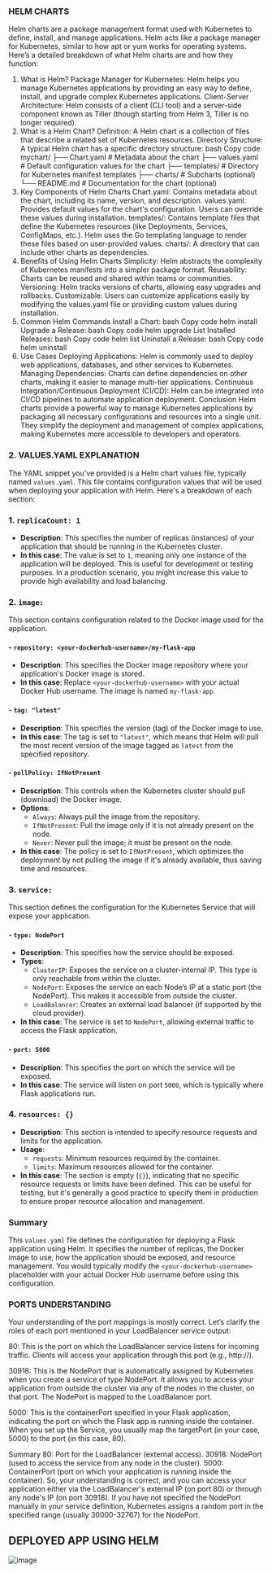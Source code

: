 ### HELM CHARTS


Helm charts are a package management format used with Kubernetes to define, install, and manage applications. Helm acts like a package manager for Kubernetes, similar to how apt or yum works for operating systems. Here’s a detailed breakdown of what Helm charts are and how they function:

1. What is Helm?
Package Manager for Kubernetes: Helm helps you manage Kubernetes applications by providing an easy way to define, install, and upgrade complex Kubernetes applications.
Client-Server Architecture: Helm consists of a client (CLI tool) and a server-side component known as Tiller (though starting from Helm 3, Tiller is no longer required).
2. What is a Helm Chart?
Definition: A Helm chart is a collection of files that describe a related set of Kubernetes resources.
Directory Structure: A typical Helm chart has a specific directory structure:
bash
Copy code
mychart/
  ├── Chart.yaml          # Metadata about the chart
  ├── values.yaml         # Default configuration values for the chart
  ├── templates/          # Directory for Kubernetes manifest templates
  ├── charts/             # Subcharts (optional)
  └── README.md           # Documentation for the chart (optional)
3. Key Components of Helm Charts
Chart.yaml: Contains metadata about the chart, including its name, version, and description.
values.yaml: Provides default values for the chart's configuration. Users can override these values during installation.
templates/: Contains template files that define the Kubernetes resources (like Deployments, Services, ConfigMaps, etc.). Helm uses the Go templating language to render these files based on user-provided values.
charts/: A directory that can include other charts as dependencies.
4. Benefits of Using Helm Charts
Simplicity: Helm abstracts the complexity of Kubernetes manifests into a simpler package format.
Reusability: Charts can be reused and shared within teams or communities.
Versioning: Helm tracks versions of charts, allowing easy upgrades and rollbacks.
Customizable: Users can customize applications easily by modifying the values.yaml file or providing custom values during installation.
5. Common Helm Commands
Install a Chart:
bash
Copy code
helm install <release-name> <chart-name>
Upgrade a Release:
bash
Copy code
helm upgrade <release-name> <chart-name>
List Installed Releases:
bash
Copy code
helm list
Uninstall a Release:
bash
Copy code
helm uninstall <release-name>
6. Use Cases
Deploying Applications: Helm is commonly used to deploy web applications, databases, and other services to Kubernetes.
Managing Dependencies: Charts can define dependencies on other charts, making it easier to manage multi-tier applications.
Continuous Integration/Continuous Deployment (CI/CD): Helm can be integrated into CI/CD pipelines to automate application deployment.
Conclusion
Helm charts provide a powerful way to manage Kubernetes applications by packaging all necessary configurations and resources into a single unit. They simplify the deployment and management of complex applications, making Kubernetes more accessible to developers and operators.

### 2. VALUES.YAML EXPLANATION

The YAML snippet you've provided is a Helm chart values file, typically named `values.yaml`. This file contains configuration values that will be used when deploying your application with Helm. Here's a breakdown of each section:

### 1. `replicaCount: 1`

- **Description**: This specifies the number of replicas (instances) of your application that should be running in the Kubernetes cluster.
- **In this case**: The value is set to `1`, meaning only one instance of the application will be deployed. This is useful for development or testing purposes. In a production scenario, you might increase this value to provide high availability and load balancing.

### 2. `image:`

This section contains configuration related to the Docker image used for the application.

#### - `repository: <your-dockerhub-username>/my-flask-app`

- **Description**: This specifies the Docker image repository where your application's Docker image is stored.
- **In this case**: Replace `<your-dockerhub-username>` with your actual Docker Hub username. The image is named `my-flask-app`.

#### - `tag: "latest"`

- **Description**: This specifies the version (tag) of the Docker image to use.
- **In this case**: The tag is set to `"latest"`, which means that Helm will pull the most recent version of the image tagged as `latest` from the specified repository.

#### - `pullPolicy: IfNotPresent`

- **Description**: This controls when the Kubernetes cluster should pull (download) the Docker image.
- **Options**:
  - `Always`: Always pull the image from the repository.
  - `IfNotPresent`: Pull the image only if it is not already present on the node.
  - `Never`: Never pull the image; it must be present on the node.
- **In this case**: The policy is set to `IfNotPresent`, which optimizes the deployment by not pulling the image if it's already available, thus saving time and resources.

### 3. `service:`

This section defines the configuration for the Kubernetes Service that will expose your application.

#### - `type: NodePort`

- **Description**: This specifies how the service should be exposed.
- **Types**:
  - `ClusterIP`: Exposes the service on a cluster-internal IP. This type is only reachable from within the cluster.
  - `NodePort`: Exposes the service on each Node’s IP at a static port (the NodePort). This makes it accessible from outside the cluster.
  - `LoadBalancer`: Creates an external load balancer (if supported by the cloud provider).
- **In this case**: The service is set to `NodePort`, allowing external traffic to access the Flask application.

#### - `port: 5000`

- **Description**: This specifies the port on which the service will be exposed.
- **In this case**: The service will listen on port `5000`, which is typically where Flask applications run.

### 4. `resources: {}`

- **Description**: This section is intended to specify resource requests and limits for the application.
- **Usage**:
  - `requests`: Minimum resources required by the container.
  - `limits`: Maximum resources allowed for the container.
- **In this case**: The section is empty (`{}`), indicating that no specific resource requests or limits have been defined. This can be useful for testing, but it's generally a good practice to specify them in production to ensure proper resource allocation and management.

### Summary

This `values.yaml` file defines the configuration for deploying a Flask application using Helm. It specifies the number of replicas, the Docker image to use, how the application should be exposed, and resource management. You would typically modify the `<your-dockerhub-username>` placeholder with your actual Docker Hub username before using this configuration.


### PORTS UNDERSTANDING

Your understanding of the port mappings is mostly correct. Let’s clarify the roles of each port mentioned in your LoadBalancer service output:

80: This is the port on which the LoadBalancer service listens for incoming traffic. Clients will access your application through this port (e.g., http://<LoadBalancer-IP>).

30918: This is the NodePort that is automatically assigned by Kubernetes when you create a service of type NodePort. It allows you to access your application from outside the cluster via any of the nodes in the cluster, on that port. The NodePort is mapped to the LoadBalancer port.

5000: This is the containerPort specified in your Flask application, indicating the port on which the Flask app is running inside the container. When you set up the Service, you usually map the targetPort (in your case, 5000) to the port (in this case, 80).

Summary
80: Port for the LoadBalancer (external access).
30918: NodePort (used to access the service from any node in the cluster).
5000: ContainerPort (port on which your application is running inside the container).
So, your understanding is correct, and you can access your application either via the LoadBalancer's external IP (on port 80) or through any node's IP (on port 30918). If you have not specified the NodePort manually in your service definition, Kubernetes assigns a random port in the specified range (usually 30000-32767) for the NodePort.

## DEPLOYED APP USING HELM

![image](https://github.com/user-attachments/assets/6cb5ede4-f9f4-4496-a984-421d45a71281)







